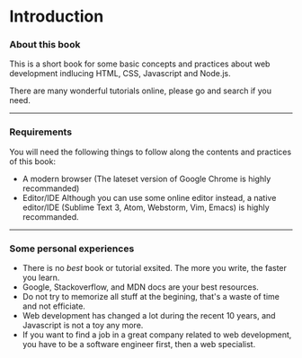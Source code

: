 # Introduction

### About this book

This is a short book for some basic concepts and practices about web development indlucing HTML, CSS, Javascript and Node.js.

There are many wonderful tutorials online, please go and search if you need.

-----

### Requirements
You will need the following things to follow along the contents and practices of this book:

* A modern browser (The lateset version of Google Chrome is highly recommanded)
* Editor/IDE
    Although you can use some online editor instead, a native editor/IDE (Sublime Text 3, Atom, Webstorm, Vim, Emacs) is highly recommanded.

-----

### Some personal experiences

* There is no _best_ book or tutorial exsited. The more you write, the faster you learn.
* Google, Stackoverflow, and MDN docs are your best resources.
* Do not try to memorize all stuff at the begining, that's a waste of time and not efficiate.
* Web development has changed a lot during the recent 10 years, and Javascript is not a toy any more.
* If you want to find a job in a great company related to web development, you have to be a software engineer first, then a web specialist.